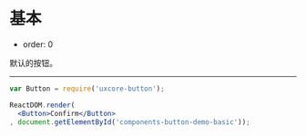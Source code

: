 # 基本

- order: 0

默认的按钮。

---

````jsx
var Button = require('uxcore-button');

ReactDOM.render(
  <Button>Confirm</Button>
, document.getElementById('components-button-demo-basic'));
````
